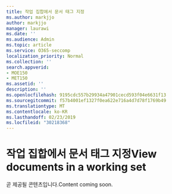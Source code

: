 ```yaml
---
title: 작업 집합에서 문서 태그 지정
ms.author: markjjo
author: markjjo
manager: laurawi
ms.date: ''
ms.audience: Admin
ms.topic: article
ms.service: O365-seccomp
localization_priority: Normal
ms.collection: ''
search.appverid:
- MOE150
- MET150
ms.assetid: ''
description: ''
ms.openlocfilehash: 9195cdc557b29934a47901cecd593f04e6631f13
ms.sourcegitcommit: f57b4001ef1327f0ea622e716a4d7d78f1769b49
ms.translationtype: MT
ms.contentlocale: ko-KR
ms.lasthandoff: 02/23/2019
ms.locfileid: "30218368"
---
```

# <a name="view-documents-in-a-working-set"></a><span data-ttu-id="16597-102">작업 집합에서 문서 태그 지정</span><span class="sxs-lookup"><span data-stu-id="16597-102">View documents in a working set</span></span>

<span data-ttu-id="16597-103">곧 제공될 콘텐츠입니다.</span><span class="sxs-lookup"><span data-stu-id="16597-103">Content coming soon.</span></span>